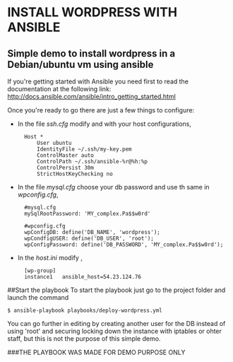 # INSTALL WORDPRESS WITH ANSIBLE
## Simple demo to install wordpress in a Debian/ubuntu vm using ansible

If you're getting started with Ansible you need first to read the documentation at the following link: 
http://docs.ansible.com/ansible/intro_getting_started.html

Once you're ready to go there are just a few things to configure:

- In the file *ssh.cfg* modify <SERVER USER> and <PATH TO KEY FILE> with your host configurations,

        Host *
            User ubuntu
            IdentityFile ~/.ssh/my-key.pem
            ControlMaster auto
            ControlPath ~/.ssh/ansible-%r@%h:%p
            ControlPersist 30m
            StrictHostKeyChecking no
      
- In the file *mysql.cfg* choose your db password and use th same in *wpconfig.cfg*, 

        #mysql.cfg
        mySqlRootPassword: 'MY_complex.Pa$$w0rd'
    
        #wpconfig.cfg
        wpConfigDB: define('DB_NAME', 'wordpress');
        wpCondfigUSER: define('DB_USER', 'root');
        wpConfigPassword: define('DB_PASSWORD', 'MY_complex.Pa$$w0rd');
    
- In the *host.ini* modify <YOU HOST IP>,

        [wp-group]
        instance1   ansible_host=54.23.124.76
        
##Start the playbook
To start the playbook just go to the project folder and launch the command

    $ ansible-playbook playbooks/deploy-wordpress.yml
    
You can go further in editing by creating another user for the DB instead of using 'root' and securing locking down the
instance with iptables or ohter staff, but this is not the purpose of this simple demo.

###THE PLAYBOOK WAS MADE FOR DEMO PURPOSE ONLY